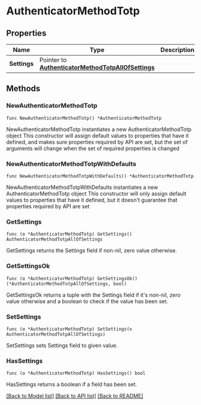 # AuthenticatorMethodTotp

## Properties

Name | Type | Description | Notes
------------ | ------------- | ------------- | -------------
**Settings** | Pointer to [**AuthenticatorMethodTotpAllOfSettings**](AuthenticatorMethodTotpAllOfSettings.md) |  | [optional] 

## Methods

### NewAuthenticatorMethodTotp

`func NewAuthenticatorMethodTotp() *AuthenticatorMethodTotp`

NewAuthenticatorMethodTotp instantiates a new AuthenticatorMethodTotp object
This constructor will assign default values to properties that have it defined,
and makes sure properties required by API are set, but the set of arguments
will change when the set of required properties is changed

### NewAuthenticatorMethodTotpWithDefaults

`func NewAuthenticatorMethodTotpWithDefaults() *AuthenticatorMethodTotp`

NewAuthenticatorMethodTotpWithDefaults instantiates a new AuthenticatorMethodTotp object
This constructor will only assign default values to properties that have it defined,
but it doesn't guarantee that properties required by API are set

### GetSettings

`func (o *AuthenticatorMethodTotp) GetSettings() AuthenticatorMethodTotpAllOfSettings`

GetSettings returns the Settings field if non-nil, zero value otherwise.

### GetSettingsOk

`func (o *AuthenticatorMethodTotp) GetSettingsOk() (*AuthenticatorMethodTotpAllOfSettings, bool)`

GetSettingsOk returns a tuple with the Settings field if it's non-nil, zero value otherwise
and a boolean to check if the value has been set.

### SetSettings

`func (o *AuthenticatorMethodTotp) SetSettings(v AuthenticatorMethodTotpAllOfSettings)`

SetSettings sets Settings field to given value.

### HasSettings

`func (o *AuthenticatorMethodTotp) HasSettings() bool`

HasSettings returns a boolean if a field has been set.


[[Back to Model list]](../README.md#documentation-for-models) [[Back to API list]](../README.md#documentation-for-api-endpoints) [[Back to README]](../README.md)


